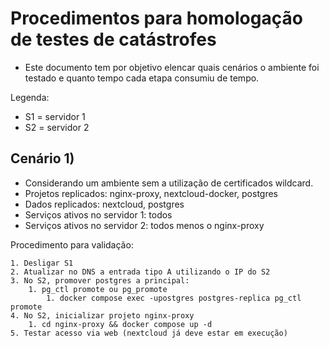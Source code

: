 # Procedimentos para homologação de testes de catástrofes
- Este documento tem por objetivo elencar quais cenários o ambiente foi testado e quanto tempo cada etapa consumiu de tempo.

Legenda:
- S1 = servidor 1
- S2 = servidor 2

## Cenário 1)
- Considerando um ambiente sem a utilização de certificados wildcard.
- Projetos replicados: nginx-proxy, nextcloud-docker, postgres
- Dados replicados: nextcloud, postgres
- Serviços ativos no servidor 1: todos
- Serviços ativos no servidor 2: todos menos o nginx-proxy

Procedimento para validação:

    1. Desligar S1
    2. Atualizar no DNS a entrada tipo A utilizando o IP do S2
    3. No S2, promover postgres a principal: 
        1. pg_ctl promote ou pg_promote
            1. docker compose exec -upostgres postgres-replica pg_ctl promote
    4. No S2, inicializar projeto nginx-proxy
        1. cd nginx-proxy && docker compose up -d
    5. Testar acesso via web (nextcloud já deve estar em execução)


